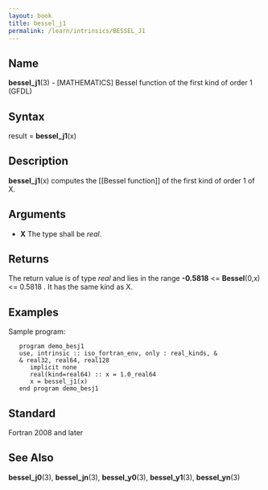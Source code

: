 ```yaml
---
layout: book
title: bessel_j1
permalink: /learn/intrinsics/BESSEL_J1
---
```

## __Name__

__bessel\_j1__(3) - \[MATHEMATICS\] Bessel function of the first kind of order 1
(GFDL)

## __Syntax__

result = __bessel\_j1__(x)

## __Description__

__bessel\_j1__(x) computes the \[\[Bessel function\]\] of the first kind
of order 1 of X.

## __Arguments__

  - __X__
    The type shall be _real_.

## __Returns__

The return value is of type _real_ and lies in the range __-0.5818__ \<=
__Bessel__(0,x) \<= 0.5818 . It has the same kind as X.

## __Examples__

Sample program:

```
   program demo_besj1
   use, intrinsic :: iso_fortran_env, only : real_kinds, &
   & real32, real64, real128
      implicit none
      real(kind=real64) :: x = 1.0_real64
      x = bessel_j1(x)
   end program demo_besj1
```

## __Standard__

Fortran 2008 and later

## __See Also__

__bessel\_j0__(3), __bessel\_jn__(3), __bessel\_y0__(3),
__bessel\_y1__(3), __bessel\_yn__(3)
